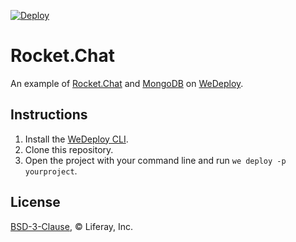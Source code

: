 [![Deploy](https://cdn.wedeploy.com/images/deploy.svg)](https://console.wedeploy.com/deploy?repo=https://github.com/balcsida/rocketchat-example)

# Rocket.Chat

An example of [Rocket.Chat](https://hub.docker.com/_/rocket.chat/) and [MongoDB](https://hub.docker.com/_/mongo/) on [WeDeploy](https://wedeploy.com/).

## Instructions

1. Install the [WeDeploy CLI](https://wedeploy.com/docs/intro/using-the-command-line/).
2. Clone this repository.
3. Open the project with your command line and run `we deploy -p yourproject`.

## License

[BSD-3-Clause](./LICENSE.md), © Liferay, Inc.
